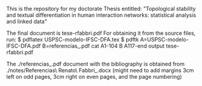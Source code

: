 This is the repository for my doctorate Thesis entitled:
"Topological stability and textual differentiation in human
interaction networks: statistical analysis and linked data"

The final document is tese-rfabbri.pdf
For obtaining it from the source files, run:
  $ pdflatex USPSC-modelo-IFSC-DFA.tex
  $ pdftk A=USPSC-modelo-IFSC-DFA.pdf B=referencias_.pdf cat A1-104 B A117-end output tese-rfabbri.pdf

The ./referencias_.pdf document with the bibliography is obtained from ./notes/Referencias\ Renato\ Fabbri_.docx
(might need to add margins 3cm left on odd pages, 3cm right on even pages, and the page numbering)
